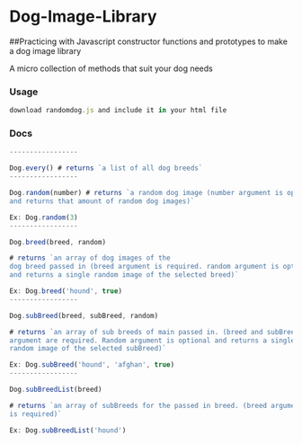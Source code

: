 # Dog-Image-Library

##Practicing with Javascript constructor functions and prototypes to make a dog image library

A micro collection of methods that suit your dog needs

### Usage

```javascript
download randomdog.js and include it in your html file
```

### Docs

```javascript
-----------------

Dog.every() # returns `a list of all dog breeds`
-----------------

Dog.random(number) # returns `a random dog image (number argument is optional
and returns that amount of random dog images)`

Ex: Dog.random(3)
-----------------

Dog.breed(breed, random)

# returns `an array of dog images of the
dog breed passed in (breed argument is required. random argument is optional
and returns a single random image of the selected breed)`

Ex: Dog.breed('hound', true)
-----------------

Dog.subBreed(breed, subBreed, random)

# returns `an array of sub breeds of main passed in. (breed and subBreed
argument are required. Random argument is optional and returns a single
random image of the selected subBreed)`

Ex: Dog.subBreed('hound', 'afghan', true)
-----------------

Dog.subBreedList(breed)

# returns `an array of subBreeds for the passed in breed. (breed argument
is required)`

Ex: Dog.subBreedList('hound')
```
